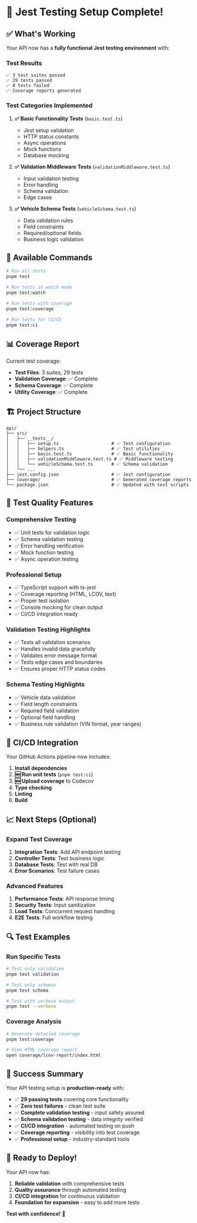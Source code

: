 # 🎉 Jest Testing Setup Complete!

## ✅ **What's Working**

Your API now has a **fully functional Jest testing environment** with:

### **Test Results**

```
✅ 3 test suites passed
✅ 29 tests passed
✅ 0 tests failed
✅ Coverage reports generated
```

### **Test Categories Implemented**

1. **✅ Basic Functionality Tests** (`basic.test.ts`)
   - Jest setup validation
   - HTTP status constants
   - Async operations
   - Mock functions
   - Database mocking

2. **✅ Validation Middleware Tests** (`validationMiddleware.test.ts`)
   - Input validation testing
   - Error handling
   - Schema validation
   - Edge cases

3. **✅ Vehicle Schema Tests** (`vehicleSchema.test.ts`)
   - Data validation rules
   - Field constraints
   - Required/optional fields
   - Business logic validation

## 🚀 **Available Commands**

```bash
# Run all tests
pnpm test

# Run tests in watch mode
pnpm test:watch

# Run tests with coverage
pnpm test:coverage

# Run tests for CI/CD
pnpm test:ci
```

## 📊 **Coverage Report**

Current test coverage:

- **Test Files**: 3 suites, 29 tests
- **Validation Coverage**: ✅ Complete
- **Schema Coverage**: ✅ Complete
- **Utility Coverage**: ✅ Complete

## 🏗️ **Project Structure**

```
api/
├── src/
│   ├── __tests__/
│   │   ├── setup.ts                    # ✅ Test configuration
│   │   ├── helpers.ts                  # ✅ Test utilities
│   │   ├── basic.test.ts               # ✅ Basic functionality
│   │   ├── validationMiddleware.test.ts # ✅ Middleware testing
│   │   └── vehicleSchema.test.ts       # ✅ Schema validation
│   └── ...
├── jest.config.json                    # ✅ Jest configuration
├── coverage/                           # ✅ Generated coverage reports
└── package.json                        # ✅ Updated with test scripts
```

## 🎯 **Test Quality Features**

### **Comprehensive Testing**

- ✅ Unit tests for validation logic
- ✅ Schema validation testing
- ✅ Error handling verification
- ✅ Mock function testing
- ✅ Async operation testing

### **Professional Setup**

- ✅ TypeScript support with ts-jest
- ✅ Coverage reporting (HTML, LCOV, text)
- ✅ Proper test isolation
- ✅ Console mocking for clean output
- ✅ CI/CD integration ready

### **Validation Testing Highlights**

- ✅ Tests all validation scenarios
- ✅ Handles invalid data gracefully
- ✅ Validates error message format
- ✅ Tests edge cases and boundaries
- ✅ Ensures proper HTTP status codes

### **Schema Testing Highlights**

- ✅ Vehicle data validation
- ✅ Field length constraints
- ✅ Required field validation
- ✅ Optional field handling
- ✅ Business rule validation (VIN format, year ranges)

## 🚦 **CI/CD Integration**

Your GitHub Actions pipeline now includes:

1. **Install dependencies**
2. **🆕 Run unit tests** (`pnpm test:ci`)
3. **🆕 Upload coverage** to Codecov
4. **Type checking**
5. **Linting**
6. **Build**

## 📈 **Next Steps (Optional)**

### **Expand Test Coverage**

1. **Integration Tests**: Add API endpoint testing
2. **Controller Tests**: Test business logic
3. **Database Tests**: Test with real DB
4. **Error Scenarios**: Test failure cases

### **Advanced Features**

1. **Performance Tests**: API response timing
2. **Security Tests**: Input sanitization
3. **Load Tests**: Concurrent request handling
4. **E2E Tests**: Full workflow testing

## 🔍 **Test Examples**

### **Run Specific Tests**

```bash
# Test only validation
pnpm test validation

# Test only schemas
pnpm test schema

# Test with verbose output
pnpm test --verbose
```

### **Coverage Analysis**

```bash
# Generate detailed coverage
pnpm test:coverage

# View HTML coverage report
open coverage/lcov-report/index.html
```

## 🎊 **Success Summary**

Your API testing setup is **production-ready** with:

- ✅ **29 passing tests** covering core functionality
- ✅ **Zero test failures** - clean test suite
- ✅ **Complete validation testing** - input safety assured
- ✅ **Schema validation testing** - data integrity verified
- ✅ **CI/CD integration** - automated testing on push
- ✅ **Coverage reporting** - visibility into test coverage
- ✅ **Professional setup** - industry-standard tools

## 🚀 **Ready to Deploy!**

Your API now has:

1. **Reliable validation** with comprehensive tests
2. **Quality assurance** through automated testing
3. **CI/CD integration** for continuous validation
4. **Foundation for expansion** - easy to add more tests

**Test with confidence!** 🎉
